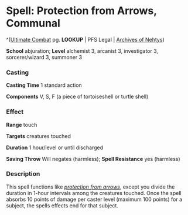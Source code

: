 # Spell: Protection from Arrows, Communal

^([Ultimate Combat][ss-communal-protection-from-arrows] pg. **LOOKUP** | PFS Legal | [Archives of Nehtys][sn-communal-protection-from-arrows])

**School** abjuration; **Level** alchemist 3, arcanist 3, investigator 3, sorcerer/wizard 3, summoner 3

### Casting

**Casting Time** 1 standard action  

**Components** V, S, F (a piece of tortoiseshell or turtle shell)

### Effect

**Range** touch  

**Targets** creatures touched  

**Duration** 1 hour/level or until discharged  

**Saving Throw** Will negates (harmless); **Spell Resistance** yes (harmless)

### Description

This spell functions like _[protection from arrows]_, except you divide the duration in 1-hour intervals among the creatures touched. Once the spell absorbs 10 points of damage per caster level (maximum 100 points) for a subject, the spells effects end for that subject.

[ss-communal-protection-from-arrows]: http://paizo.com/pathfinderRPG/v57
[sn-communal-protection-from-arrows]: http://www.archivesofnethys.com/SpellDisplay.aspx?ItemName=Protection%20from%20Arrows%2C%20Communal
[protection from arrows]: http://www.archivesofnethys.com/SpellDisplay.aspx?ItemName=protection%20from%20arrows